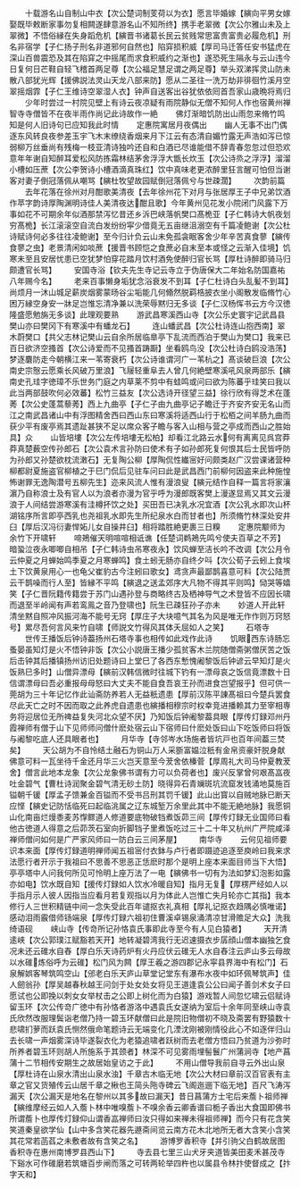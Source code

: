 <!-- { "loadSidebar": true } -->
　　十载游名山自制山中衣【次公楚词制芰荷以为衣】愿言毕婚嫁【縯向平男女嫁娶既毕敕断家事勿复相闗遂肆意游名山不知所终】携手老翠微【次公尔雅山未及上翠微】不悟俗縁在失身蹈危机【縯晋书诸葛长民云贫贱常思富贵富贵必履危机】刑名非宿学【子仁扬子刑名非道邪何自然也】陷穽损积威【厚司马迁答任安书猛虎在深山百兽震恐及其在陷穽之中摇尾而求食积威约之渐也】遂恐死生隔永与云山违今日复何日芒鞋自轻飞稽首两足尊【次公福足慧足谓之两足尊】举头双涕挥灵山防未散八部犹光辉【援佛説法灵山天龙八部来防】愿从二圣往一洗万劫非徘徊竹溪月空翠摇烟霏【子仁王维诗空翠湿人衣】钟声自送客出谷犹依依囘首吾家山歳晩将焉归
　　少年时尝过一村院见壁上有诗云夜凉疑有雨院静似无僧不知何人作也宿黄州禅智寺寺僧皆不在夜半雨作尚记此诗故作一絶
　　佛灯渐暗饥防出山雨忽来脩竹鸣知是何人旧诗句已应知我此时情
　　定惠院寓居月夜偶出
　　幽人无事不出门偶逐东风转良夜参差玉宇飞木末缭绕香烟来月下江云有态清自媚竹露无声浩如泻已惊弱柳万丝垂尚有残梅一枝亚清诗独吟还自和白酒已尽谁能借不辞青春忽忽过但恐欢意年年谢自知醉耳爱松风防拣霜林结茅舍浮浮大甑长炊玉【次公诗烝之浮浮】溜溜小槽如压蔗【次公李贺诗小槽酒滴真珠红】饮中真味老更浓醉里狂言醒可怕但当谢客对妻子倒冠落佩从嘲骂【縯杜牧望故园赋倒冠落佩兮与世疎濶】
　　次韵前篇
　　去年花落在徐州对月酣歌美清夜【去年徐州花下对月与张居厚王子中兄弟饮酒作苹字韵诗厚陶渊明诗佳人美清夜达酣且歌】今年黄州见花发小院闭门风露下万事如花不可期余年似酒那禁泻忆昔还乡泝巴峡落帆樊口髙桅亚【子仁韩诗大帆夜划穷髙桅】长江滚滚空自流白发纷纷寜少借竟无五亩继沮溺空有千篇凌鲍谢【次公杜诗赋诗何必多往往凌鲍谢】至今归计负云山未免孤衾眠客舍少年辛苦真食蓼【縯传食蓼之虫】老景清闲如啖蔗【援晋书顾恺之食蔗必自末至本或怪之云渐入佳境】饥寒未至且安居忧患已空犹梦怕穿花踏月饮村酒免使醉归官长骂【厚杜诗醉即骑马归颇遭官长骂】
　　安国寺浴【钦夫先生寺记云寺立于伪唐保大二年始名防国嘉祐八年赐今名】
　　老来百事懒身垢犹念浴衰发不到耳【子仁杜诗白头乱髪不到耳】尚烦月一沐山城足薪炭烟雾蒙旸谷尘垢能几何翛然脱羁梏披衣坐小阁散发临脩竹心困万縁空身安一牀足岂惟忘清净兼以洗荣辱黙归无多谈【子仁汉杨恽书云方今汉徳隆盛愿勉旃无多谈】此理观要熟
　　游武昌寒溪西山寺【次公乐史寰宇记武昌县樊山亦曰樊冈下有寒溪中有蟠龙石】
　　连山蟠武昌【次公杜诗连山抱西南】翠木蔚樊口【共父志林记樊山云自余所居临臯亭下乱流而西泊于樊山为樊口】我来已百日欲济空搔首【次公诗爱而不见搔首踌蹰】坐看鸥鸟没【次公杜诗白鸥没浩荡】梦逐麏防走今朝横江来一苇寄衰朽【次公诗谁谓河广一苇杭之】髙谈破巨浪【次公南史宗慤云愿乘长风破万里浪】飞屦轻重阜去人曾几何絶壁寒溪吼风泉两部乐【縯南史孔珪字徳璋不乐世务门庭之内草莱不剪中有蛙鸣或问曰欲为陈蕃乎珪笑曰我以此当两部鼓吹何必效蕃】松竹三益友【次公选诗开径望三益】徐行欣有得芝术在蓬莠【次公史蓬蒿藜莠】西上九曲亭【子仁子由九曲亭记子瞻迁于齐安齐安无名山而江之南武昌诸山中有浮图精舍西曰西山东曰寒溪将适西山行于松栢之间羊肠九曲而获少平有废亭焉其遗趾甚狭不足以席众客子瞻与客入山相与营之亭成而西山之胜始具】众
　　山皆培塿【次公左传培塿无松柏】却看江北路云水何有离离见呉宫莽莽真楚薮空传孙郎石【次公袁术言孙防曰使术有子如孙郎死复何恨其后士民皆呼防为孙郎又孙楚欲枕流潄石】无复陶公柳【厚陶侃性纎宻好问颇类赵广汉尝课诸营种柳都尉夏施盗官柳植之于巳门侃后见驻车问曰此是武昌西门前柳何因盗来此种施惶怖谢罪无逸陶潜号五柳先生】迩来风流人惟有漫浪叟【縯元结作自释一篇言将家瀼濵乃自称浪士及有官人以为浪者亦漫为官乎呼为漫郎既客樊上漫遂显焉又其文云漫浪于人间结尝游寒溪有洼樽抔饮之处】买田吾已决乳水况宜酒【次公乳水即次山杯湖铭序所言即亭西乳也尧祖乳水即先生所纪泉水白而甘者也】所须脩竹林深处安井臼【厚后汉冯衍妻悍妬儿女自操井臼】相将踏胜絶更裹三日糗
　　定惠院颙师为余竹下开啸轩
　　啼鴂催天明喧喧相诋谯【任楚词鹈鴂先鸣兮使夫百草之不芳】暗蛩泣夜永唧唧自相吊【子仁韩诗虫吊寒夜永】饮风蝉至洁长吟不改调【次公月令云仲夏之月蝉始鸣季夏之月寒蝉鸣】食土蚓无肠亦自终夕呌【次公荀子云蚓上食埃土下饮黄泉用心一也龟父崔豹古今注蚓曰歌女】鸢贪声最鄙鹊喜意可料【次公陆贾云干鹊噪而行人至】皆縁不平鸣【縯退之送孟郊序大凡物不得其平则鸣】恸哭等嬉笑【子仁晋阮籍传籍尝于苏门山遇孙登与商略终古及栖神导气之术登皆不应因长啸而退至半岭闻有声若鸾鳯之音乃登啸也】阮生已疎狂孙子亦未
　　妙道人开此轩清坐黙自照冲风振河海不能号无窍【厚庄子大块噫气其名为风是唯无作作则万窍怒号】累尽吾何言风来竹自啸【师説文竹得风其体夭屈如人之笑】
　　石塔寺
　　世传王播饭后钟诗葢扬州石塔寺事也相传如此戏作此诗
　　饥眼西东诗肠忘蚤晏虽知灯是火不悟钟非饭【次公小説唐王播少孤贫客木兰院随僧斋粥僧厌苦之饭后击钟其后播镇扬州访旧处题诗曰上堂巳了各西东慙愧阇黎饭后钟谚云早知灯是火饭熟巳多时】山僧异漂母【縯前汉韩信微时往城下钓有一漂母哀之饭信竟漂数十日信谓漂母曰吾必重报母母怒曰大丈夫不能自食吾哀王孙而进食岂望报乎】但可供一莞胡为三十年记忆作此讪斋防养若人无益秖遗患【厚前汉陈平諌髙祖曰今楚兵罢食尽此天亡之时不因而取之此养虎自遗患也縯播相穆宗时权幸竞进播赖其力至宰相専务将迎居位无所禆益复失河北众望不厌】乃知饭后钟阇黎葢具眼【厚传灯録邓州丹霞禅师有僧于山下见师师问僧什麽处宿云山下宿师曰什麽处饭曰山下吃饭师曰将饭与阇黎吃底人还具眼者也】
　　月华寺【寺邻岑水场施者皆坑戸也百年间葢三焚矣】
　　天公胡为不自怜结土融石为铜山万人采斵富媪泣秖有金帛资豪奸脱身献佛意可料一瓦坐待千金还月华三火岂天意至今茇舍依榛菅【厚周礼大司马仲夏教茇舍】僧言此地本龙象【次公龙象佛书谓有力可以负荷者也】废兴反掌曾何艰髙嵓夜吐金碧气【曹杜诗润聚金碧气清无砂土防】晓得异石青斓斑坑流窟发钱涌地莫施百镒朝千锾【厚孟子馈兼金百镒而不受书吕刑其罚千锾】此山出寳以自贼地脉已断天应悭【縯史记防恬临死曰起临洮属之辽东城堑万余里此其中不能无絶地脉】我愿铜山化南亩烂熳黍麦苏惸鳏道人修道要底物破铛煮饭茆三间【厚传灯録无业国师曰看他古徳道人得意之后茆茨石室向折脚铛子里煮饭吃过三十二十年又杭州广严院咸泽禅师僧问如何是广严家风师曰一防白云三间茅屋】
　　南华寺
　　云何见祖师要识本来面【厚传灯録道明禅师闻五祖宻付衣鉢与卢行者即蹑迹追逐至庾岭曰我来求法愿行者开示于我祖曰不思善不思恶正恁麽时那个是明上座本来面目师当下大悟】亭亭塔中人问我何所见可怜明上座万法了一电【縯佛书一切有为法如梦幻泡影如露亦如电】饮水既自知【援传灯録如人饮水冷暖自知】指月无复【厚楞严经如人以手指月示人彼人因指当应看月若复观指以月为体此人岂惟亡失月轮亦亡其指】我本修行人三世积精链中间一念失受此百年谴抠衣礼真相【厚礼记抠衣趋隅必慎唯诺】感动泪雨霰借师钖端泉【厚传灯録六祖初住曹溪卓锡泉涌清凉甘滑赡足大众】洗我绮语砚
　　峡山寺【传竒所记孙恪袁氏事即此寺至今有人见白猿者】
　　天开清逺峡【次公郭璞江赋豁若天开】地转凝碧湾我行无迟速摄衣步孱顔山僧本幽独乞食况未还云碓水自舂【厚白乐天诗药炉有火丹应伏云碓无人水自舂注云庐山多云母故以水碓炼俗呼为云碓】松门风为闗【厚王羲之游四郡记永寜县界海中有松门】石泉解娯客琴筑鸣空山【邠老白乐天庐山草堂记堂东有瀑布水夜中如环佩琴筑声】佳人劒翁孙【厚吴越春秋越王问剑于处女处女将见王道逢袁公公曰闻子善剑术女子曰愿试也公即挽以刺女女举杖击之公即上树化而为白猿】游戏暂人间忽忆啸云侣赋诗留玉环【次公传竒广徳中有孙恪者游洛中遇袁氏女遂纳为室后十余年同至峡山寺袁氏欣然改服理鬓诣老僧乃持一碧玉环献僧曰此是院旧物僧初不晓及斋罢有野猿数十悲啸扪萝而跃袁氏恻然俄命笔题诗云无端变化几湮沈刚被刚情役此心不如逐伴归山去长啸一声烟雾深诗毕遂裂衣化为老猿追啸者跃树而去老僧方悟曰乃贫道为沙弥时所养者碧玉环则胡人所施系于其颈者】林深不可见雾雨埋髻鬟广州蒲涧寺【地产菖蒲十二节相传安期生之故居始皇访之于此】
　　不用山僧导我前自寻云外出山泉【厚杜诗在山泉水清出山泉水浊】千章古木临无地【次公大材曰章前汉百官表有主章之官又货殖传云山居千章之楸也王简头陁寺碑云飞阁迤逦下临无地】百尺飞涛泻漏天【次公漏天是地名在黎州以其多故曰漏天】昔日菖蒲方士宅后来薝卜祖师禅【縯维摩经云如人入薝卜林中唯嗅薝卜不嗅余香云卿香谱曰栀子香出大食国即佛书所谓薝卜也厚传灯録仰山谓香嵓禅师曰汝只得如来禅未得祖师禅】而今只有花含笑笑道秦皇欲学仙【山中多含笑花器先遯斋间览云南方花木北地所无者大含笑小含笑其花常若菡萏之未敷者故有含笑之名】
　　游博罗香积寺【并引驹父白鹤故居图香积寺在惠州南博罗县西山下】
　　寺去县七里三山犬牙夹道皆美田麦禾甚茂寺下谿水可作碓磨若筑塘百步闸而落之可转两轮举四杵也以属县令林抃使督成之【抃字天和】
